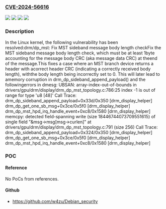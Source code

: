 ### [CVE-2024-56616](https://cve.mitre.org/cgi-bin/cvename.cgi?name=CVE-2024-56616)
![](https://img.shields.io/static/v1?label=Product&message=Linux&color=blue)
![](https://img.shields.io/static/v1?label=Version&message=&color=brightgreen)
![](https://img.shields.io/static/v1?label=Version&message=1da177e4c3f41524e886b7f1b8a0c1fc7321cac2%20&color=brightgreen)
![](https://img.shields.io/static/v1?label=Vulnerability&message=n%2Fa&color=blue)

### Description

In the Linux kernel, the following vulnerability has been resolved:drm/dp_mst: Fix MST sideband message body length checkFix the MST sideband message body length check, which must be at least 1byte accounting for the message body CRC (aka message data CRC) at theend of the message.This fixes a case where an MST branch device returns a header with acorrect header CRC (indicating a correctly received body length), withthe body length being incorrectly set to 0. This will later lead to amemory corruption in drm_dp_sideband_append_payload() and the followingerrors in dmesg:   UBSAN: array-index-out-of-bounds in drivers/gpu/drm/display/drm_dp_mst_topology.c:786:25   index -1 is out of range for type 'u8 [48]'   Call Trace:    drm_dp_sideband_append_payload+0x33d/0x350 [drm_display_helper]    drm_dp_get_one_sb_msg+0x3ce/0x5f0 [drm_display_helper]    drm_dp_mst_hpd_irq_handle_event+0xc8/0x1580 [drm_display_helper]   memcpy: detected field-spanning write (size 18446744073709551615) of single field "&msg->msg[msg->curlen]" at drivers/gpu/drm/display/drm_dp_mst_topology.c:791 (size 256)   Call Trace:    drm_dp_sideband_append_payload+0x324/0x350 [drm_display_helper]    drm_dp_get_one_sb_msg+0x3ce/0x5f0 [drm_display_helper]    drm_dp_mst_hpd_irq_handle_event+0xc8/0x1580 [drm_display_helper]

### POC

#### Reference
No PoCs from references.

#### Github
- https://github.com/w4zu/Debian_security

